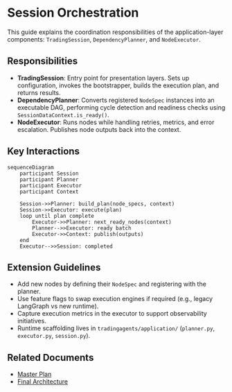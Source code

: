 # Session Orchestration

This guide explains the coordination responsibilities of the application-layer components: `TradingSession`, `DependencyPlanner`, and `NodeExecutor`.

## Responsibilities
- **TradingSession**: Entry point for presentation layers. Sets up configuration, invokes the bootstrapper, builds the execution plan, and returns results.
- **DependencyPlanner**: Converts registered `NodeSpec` instances into an executable DAG, performing cycle detection and readiness checks using `SessionDataContext.is_ready()`.
- **NodeExecutor**: Runs nodes while handling retries, metrics, and error escalation. Publishes node outputs back into the context.

## Key Interactions
```mermaid
sequenceDiagram
    participant Session
    participant Planner
    participant Executor
    participant Context

    Session->>Planner: build_plan(node_specs, context)
    Session->>Executor: execute(plan)
    loop until plan complete
        Executor->>Planner: next_ready_nodes(context)
        Planner-->>Executor: ready batch
        Executor->>Context: publish(outputs)
    end
    Executor-->>Session: completed
```

## Extension Guidelines
- Add new nodes by defining their `NodeSpec` and registering with the planner.
- Use feature flags to swap execution engines if required (e.g., legacy LangGraph vs new runtime).
- Capture execution metrics in the executor to support observability initiatives.
- Runtime scaffolding lives in `tradingagents/application/` (`planner.py`, `executor.py`, `session.py`).

## Related Documents
- [Master Plan](../implementation/master-plan.md)
- [Final Architecture](../new-architecture/final-architecture.md)
